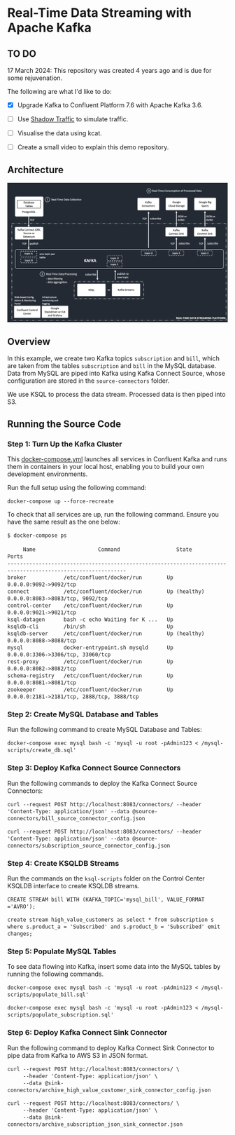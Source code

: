 # Real-Time Data Streaming with Apache Kafka

## TO DO

17 March 2024: This repository was created 4 years ago and is due for some rejuvenation.

The following are what I'd like to do:

- [x] Upgrade Kafka to Confluent Platform 7.6 with Apache Kafka 3.6.
- [ ] Use [Shadow Traffic](https://shadowtraffic.io) to simulate traffic.
- [ ] Visualise the data using kcat.
- [ ] Create a small video to explain this demo repository.


## Architecture

![architecture](https://github.com/devacto/kafka-demo/raw/master/architecture.png)

## Overview

In this example, we create two Kafka topics `subscription` and `bill`, which are taken from the tables `subscription` and `bill` in the MySQL database. Data from MySQL are piped into Kafka using Kafka Connect Source, whose configuration are stored in the `source-connectors` folder.

We use KSQL to process the data stream. Processed data is then piped into S3.

## Running the Source Code

### Step 1: Turn Up the Kafka Cluster

This [docker-compose.yml](docker-compose.yml) launches all services in Confluent Kafka and runs them in containers in your local host, enabling you to build your own development environments.

Run the full setup using the following command:

```
docker-compose up --force-recreate
```

To check that all services are up, run the following command. Ensure you have the same result as the one below:

```
$ docker-compose ps

     Name                    Command                  State                         Ports
------------------------------------------------------------------------------------------------------------
broker            /etc/confluent/docker/run        Up             0.0.0.0:9092->9092/tcp
connect           /etc/confluent/docker/run        Up (healthy)   0.0.0.0:8083->8083/tcp, 9092/tcp
control-center    /etc/confluent/docker/run        Up             0.0.0.0:9021->9021/tcp
ksql-datagen      bash -c echo Waiting for K ...   Up
ksqldb-cli        /bin/sh                          Up
ksqldb-server     /etc/confluent/docker/run        Up (healthy)   0.0.0.0:8088->8088/tcp
mysql             docker-entrypoint.sh mysqld      Up             0.0.0.0:3306->3306/tcp, 33060/tcp
rest-proxy        /etc/confluent/docker/run        Up             0.0.0.0:8082->8082/tcp
schema-registry   /etc/confluent/docker/run        Up             0.0.0.0:8081->8081/tcp
zookeeper         /etc/confluent/docker/run        Up             0.0.0.0:2181->2181/tcp, 2888/tcp, 3888/tcp
```

### Step 2: Create MySQL Database and Tables

Run the following command to create MySQL Database and Tables:

```
docker-compose exec mysql bash -c 'mysql -u root -pAdmin123 < /mysql-scripts/create_db.sql'
```

### Step 3: Deploy Kafka Connect Source Connectors

Run the following commands to deploy the Kafka Connect Source Connectors:

```
curl --request POST http://localhost:8083/connectors/ --header 'Content-Type: application/json' --data @source-connectors/bill_source_connector_config.json
```

```
curl --request POST http://localhost:8083/connectors/ --header 'Content-Type: application/json' --data @source-connectors/subscription_source_connector_config.json
```

### Step 4: Create KSQLDB Streams

Run the commands on the `ksql-scripts` folder on the Control Center KSQLDB interface to create KSQLDB streams.

```
CREATE STREAM bill WITH (KAFKA_TOPIC='mysql_bill', VALUE_FORMAT ='AVRO');
```

```
create stream high_value_customers as select * from subscription s where s.product_a = 'Subscribed' and s.product_b = 'Subscribed' emit changes;
```

### Step 5: Populate MySQL Tables

To see data flowing into Kafka, insert some data into the MySQL tables by running the following commands.

```
docker-compose exec mysql bash -c 'mysql -u root -pAdmin123 < /mysql-scripts/populate_bill.sql'
```

```
docker-compose exec mysql bash -c 'mysql -u root -pAdmin123 < /mysql-scripts/populate_subscription.sql'
```

### Step 6: Deploy Kafka Connect Sink Connector

Run the following command to deploy Kafka Connect Sink Connector to pipe data from Kafka to AWS S3 in JSON format.

```
curl --request POST http://localhost:8083/connectors/ \
     --header 'Content-Type: application/json' \
     --data @sink-connectors/archive_high_value_customer_sink_connector_config.json
```

```
curl --request POST http://localhost:8083/connectors/ \
     --header 'Content-Type: application/json' \
     --data @sink-connectors/archive_subscription_json_sink_connector.json
```

